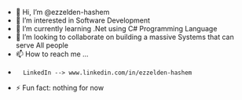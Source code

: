 - 👋 Hi, I’m @ezzelden-hashem
- 👀 I’m interested in Software Development
- 🌱 I’m currently learning .Net using C# Programming Language
- 💞️ I’m looking to collaborate on building a massive Systems that can serve All people
- 📫 How to reach me ...
-       LinkedIn --> www.linkedin.com/in/ezzelden-hashem
- ⚡ Fun fact: nothing for now

<!---
ezzelden-hashem/ezzelden-hashem is a ✨ special ✨ repository because its `README.md` (this file) appears on your GitHub profile.
You can click the Preview link to take a look at your changes.
--->
